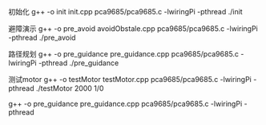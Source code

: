 初始化
g++ -o init init.cpp pca9685/pca9685.c -lwiringPi -pthread
./init

避障演示
g++ -o pre_avoid avoidObstale.cpp pca9685/pca9685.c -lwiringPi -pthread
./pre_avoid

路径规划
g++ -o pre_guidance pre_guidance.cpp pca9685/pca9685.c -lwiringPi -pthread 
./pre_guidance

测试motor
g++ -o testMotor testMotor.cpp pca9685/pca9685.c -lwiringPi -pthread
./testMotor 2000 1/0


g++ -o pre_guidance pre_guidance.cpp pca9685/pca9685.c -lwiringPi -pthread

